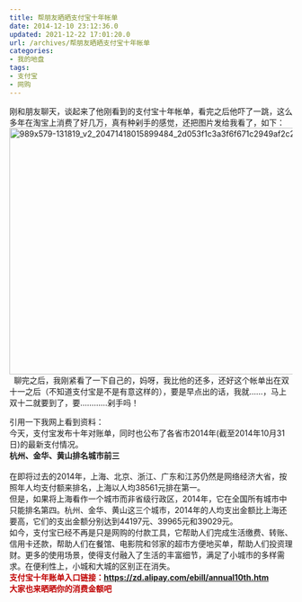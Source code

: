 ```yaml
---
title: 帮朋友晒晒支付宝十年帐单
date: 2014-12-10 23:12:36.0
updated: 2021-12-22 17:01:20.0
url: /archives/帮朋友晒晒支付宝十年帐单
categories: 
- 我的地盘
tags: 
- 支付宝
- 网购
---
```


刚和朋友聊天，谈起来了他刚看到的支付宝十年帐单，看完之后他吓了一跳，这么多年在淘宝上消费了好几万，真有种剁手的感觉，还把图片发给我看了，如下：
<a href="http://uu126.cn/wp-content/uploads/2014/12/989x579-131819_v2_20471418015899484_2d053f1c3a3f6f671c2949af2c2ae2c7.jpg"><img class="alignnone wp-image-1282" src="http://uu126.cn/wp-content/uploads/2014/12/989x579-131819_v2_20471418015899484_2d053f1c3a3f6f671c2949af2c2ae2c7.jpg" alt="989x579-131819_v2_20471418015899484_2d053f1c3a3f6f671c2949af2c2ae2c7" width="750" height="439" /></a>
&nbsp;
聊完之后，我刚紧看了一下自己的，妈呀，我比他的还多，还好这个帐单出在双十一之后（不知道支付宝是不是有意这样的），要是早点出的话，我就……，马上双十二就要到了，要…………剁手吗！
<div align="left">引用一下我网上看到资料：</div>
<div align="left">今天，支付宝发布十年对账单，同时也公布了各省市2014年(截至2014年10月31日)的最新支付情况。</div>
<div align="left"></div>
<div align="left"><b>杭州、金华、黄山排名城市前三</b></div>
<div align="left"><b> </b></div>
<div align="left">在即将过去的2014年，上海、北京、浙江、广东和江苏仍然是网络经济大省，按照年人均支付额来排名，上海以人均38561元排在第一。</div>
<div align="left"></div>
<div align="left">但是，如果将上海看作一个城市而非省级行政区，2014年，它在全国所有城市中只能排名第四。杭州、金华、黄山这三个城市，2014年的人均支出金额比上海还要高，它们的支出金额分别达到44197元、39965元和39029元。</div>
<div align="left"></div>
<div align="left">如今，支付宝已经不再是只是网购的付款工具，它帮助人们完成生活缴费、转账、信用卡还款，帮助人们在餐馆、电影院和邻家的超市方便地买单，帮助人们投资理财。更多的使用场景，使得支付融入了生活的丰富细节，满足了小城市的多样需求。在便利性上，小城和大城的区别正在消失。</div>
<div align="left">
<div align="left"><span style="color: #c00000;"><b>支付宝十年账单入口链接：<a href="https://zd.alipay.com/ebill/annual10th.htm" target="_blank">https://zd.alipay.com/ebill/annual10th.htm</a></b></span></div>
<div align="left"><span style="color: #c00000;"><b>大家也来晒晒你的消费金额吧</b></span></div>
</div>
